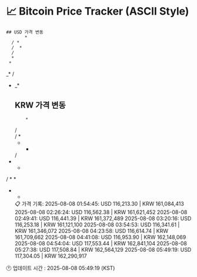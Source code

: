 # 📈 Bitcoin Price Tracker (ASCII Style)
    ## USD 가격 변동 
           *  
      / * 
      /  *
      /   
      *   
     *    
 _* /     
*  _*     
    ## KRW 가격 변동
           *  
      /   
      / * 
      *  *
     /    
 *   *    
/ * *     
*  *      
    📋 가격 기록:
    2025-08-08 01:54:45: USD 116,213.30 | KRW 161,084,413
2025-08-08 02:26:24: USD 116,562.38 | KRW 161,621,452
2025-08-08 02:49:41: USD 116,441.39 | KRW 161,372,489
2025-08-08 03:20:16: USD 116,253.18 | KRW 161,121,100
2025-08-08 03:54:53: USD 116,341.61 | KRW 161,346,072
2025-08-08 04:23:58: USD 116,614.74 | KRW 161,709,662
2025-08-08 04:41:08: USD 116,953.90 | KRW 162,148,069
2025-08-08 04:54:04: USD 117,553.44 | KRW 162,841,104
2025-08-08 05:27:38: USD 117,508.84 | KRW 162,564,129
2025-08-08 05:49:19: USD 117,304.05 | KRW 162,290,917
    
🕐 업데이트 시간 : 2025-08-08 05:49:19 (KST)
